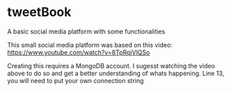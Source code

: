 # tweetBook
A basic social media platform with some functionalities

This small social media platform was based on this video:
     https://www.youtube.com/watch?v=8TpRqjVlQSo

Creating this requires a MongoDB account. I sugesst watching the 
video above to do so and get a better understanding of whats happening.
Line 13, you will need to put your own connection string
